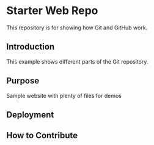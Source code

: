 # Starter Web Repo

This repository is for showing how Git and GitHub work.


## Introduction

This example shows different parts of the Git repository.
## Purpose

Sample website with plenty of files for demos

## Deployment

## How to Contribute
